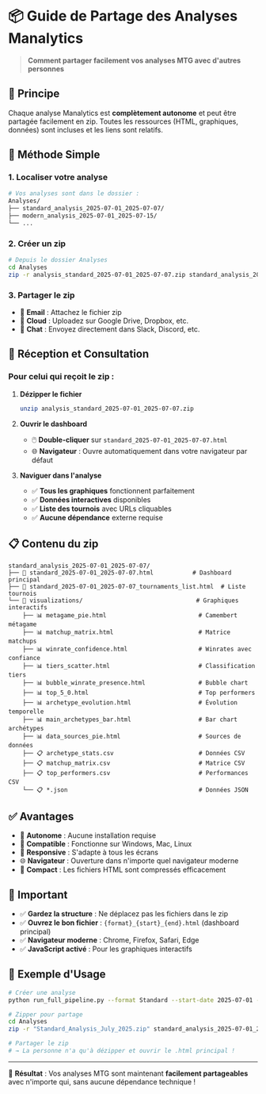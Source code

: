 # 📦 Guide de Partage des Analyses Manalytics

> **Comment partager facilement vos analyses MTG avec d'autres personnes**

## 🎯 **Principe**

Chaque analyse Manalytics est **complètement autonome** et peut être partagée facilement en zip. Toutes les ressources (HTML, graphiques, données) sont incluses et les liens sont relatifs.

## 🚀 **Méthode Simple**

### 1. **Localiser votre analyse**
```bash
# Vos analyses sont dans le dossier :
Analyses/
├── standard_analysis_2025-07-01_2025-07-07/
├── modern_analysis_2025-07-01_2025-07-15/
└── ...
```

### 2. **Créer un zip**
```bash
# Depuis le dossier Analyses
cd Analyses
zip -r analysis_standard_2025-07-01_2025-07-07.zip standard_analysis_2025-07-01_2025-07-07/
```

### 3. **Partager le zip**
- 📧 **Email** : Attachez le fichier zip
- 💾 **Cloud** : Uploadez sur Google Drive, Dropbox, etc.
- 🔗 **Chat** : Envoyez directement dans Slack, Discord, etc.

## 🎁 **Réception et Consultation**

### **Pour celui qui reçoit le zip :**

1. **Dézipper le fichier**
   ```bash
   unzip analysis_standard_2025-07-01_2025-07-07.zip
   ```

2. **Ouvrir le dashboard**
   - 🖱️ **Double-cliquer** sur `standard_2025-07-01_2025-07-07.html`
   - 🌐 **Navigateur** : Ouvre automatiquement dans votre navigateur par défaut

3. **Naviguer dans l'analyse**
   - ✅ **Tous les graphiques** fonctionnent parfaitement
   - ✅ **Données interactives** disponibles
   - ✅ **Liste des tournois** avec URLs cliquables
   - ✅ **Aucune dépendance** externe requise

## 📋 **Contenu du zip**

```
standard_analysis_2025-07-01_2025-07-07/
├── 📄 standard_2025-07-01_2025-07-07.html           # Dashboard principal
├── 📄 standard_2025-07-01_2025-07-07_tournaments_list.html  # Liste tournois
└── 📁 visualizations/                                # Graphiques interactifs
    ├── 📊 metagame_pie.html                          # Camembert métagame
    ├── 📊 matchup_matrix.html                        # Matrice matchups
    ├── 📊 winrate_confidence.html                    # Winrates avec confiance
    ├── 📊 tiers_scatter.html                         # Classification tiers
    ├── 📊 bubble_winrate_presence.html               # Bubble chart
    ├── 📊 top_5_0.html                               # Top performers
    ├── 📊 archetype_evolution.html                   # Évolution temporelle
    ├── 📊 main_archetypes_bar.html                   # Bar chart archétypes
    ├── 📊 data_sources_pie.html                      # Sources de données
    ├── 📋 archetype_stats.csv                        # Données CSV
    ├── 📋 matchup_matrix.csv                         # Matrice CSV
    ├── 📋 top_performers.csv                         # Performances CSV
    └── 📋 *.json                                     # Données JSON
```

## ✅ **Avantages**

- 🎯 **Autonome** : Aucune installation requise
- 🔄 **Compatible** : Fonctionne sur Windows, Mac, Linux
- 📱 **Responsive** : S'adapte à tous les écrans
- 🌐 **Navigateur** : Ouverture dans n'importe quel navigateur moderne
- 💾 **Compact** : Les fichiers HTML sont compressés efficacement

## 🚨 **Important**

- ✅ **Gardez la structure** : Ne déplacez pas les fichiers dans le zip
- ✅ **Ouvrez le bon fichier** : `{format}_{start}_{end}.html` (dashboard principal)
- ✅ **Navigateur moderne** : Chrome, Firefox, Safari, Edge
- ✅ **JavaScript activé** : Pour les graphiques interactifs

## 🎉 **Exemple d'Usage**

```bash
# Créer une analyse
python run_full_pipeline.py --format Standard --start-date 2025-07-01 --end-date 2025-07-07

# Zipper pour partage
cd Analyses
zip -r "Standard_Analysis_July_2025.zip" standard_analysis_2025-07-01_2025-07-07/

# Partager le zip
# → La personne n'a qu'à dézipper et ouvrir le .html principal !
```

---

🎯 **Résultat** : Vos analyses MTG sont maintenant **facilement partageables** avec n'importe qui, sans aucune dépendance technique ! 